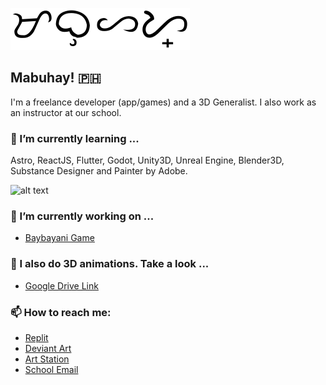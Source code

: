 ![alt text](https://raw.githubusercontent.com/mjsolidarios/mjsolidarios/master/mabuhay.svg "Mabuhay Text")
## Mabuhay! 🇵🇭

I'm a freelance developer (app/games) and a 3D Generalist. I also work as an instructor at our school.

### 🌱 I’m currently learning ...
Astro, ReactJS, Flutter, Godot, Unity3D, Unreal Engine, Blender3D, Substance Designer and Painter by Adobe.

![alt text](https://raw.githubusercontent.com/mjsolidarios/mjsolidarios/master/tools.svg "Tools")

### 🔭 I’m currently working on ...
* [Baybayani Game](https://open.codecks.io/baybayani)

### 🔭 I also do 3D animations. Take a look ...
* [Google Drive Link](https://drive.google.com/drive/folders/1lEmA0v16xJ7GVYZLfPBQYXXBORYuGQoJ?usp=sharing)

### 📫 How to reach me:
* [Replit](https://replit.com/@mjsolidarios)
* [Deviant Art](https://www.deviantart.com/maxpathspotter)
* [Art Station](https://www.artstation.com/mjsolidarios)
* [School Email](mailto:mjsolidarios@wvsu.edu.ph)


<!--
**mjsolidarios/mjsolidarios** is a ✨ _special_ ✨ repository because its `README.md` (this file) appears on your GitHub profile.

Here are some ideas to get you started:

- 🔭 I’m currently working on ...
- 🌱 I’m currently learning ...
- 👯 I’m looking to collaborate on ...
- 🤔 I’m looking for help with ...
- 💬 Ask me about ...
- 📫 How to reach me: ...
- 😄 Pronouns: ...
- ⚡ Fun fact: ...
-->
